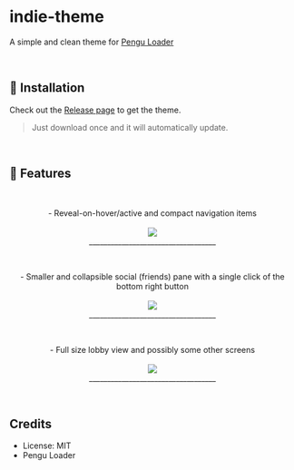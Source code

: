 # indie-theme
A simple and clean theme for [Pengu Loader](https://pengu.lol)

<br />

## 🔨 Installation

Check out the [Release page](https://github.com/nomi-san/indie-theme/releases) to get the theme.

> Just download once and it will automatically update.

<br />

## 🚀 Features

<br />


<p align="center">
  - Reveal-on-hover/active and compact navigation items
  <br />
  <br />
  <img src="https://github.com/nomi-san/indie-theme/assets/38210249/96d8066a-ee35-45b9-98fb-2f3e1e4d372b" />
  <br />
  ___________________________________
</p>

<br />

<p align="center">
  - Smaller and collapsible social (friends) pane with a single click of the bottom right button
  <br />
  <br />
  <img src="https://github.com/nomi-san/indie-theme/assets/38210249/6cb556ea-d4f5-435b-8774-67e593697357" />
  <br />
  ___________________________________
</p>

<br />

<p align="center">
  - Full size lobby view and possibly some other screens
  <br />
  <br />
  <img src="https://github.com/nomi-san/indie-theme/assets/38210249/9976c1bc-98de-439e-962a-3ea72f449e53" />
  <br />
  ___________________________________
</p>

<br />

## Credits

- License: MIT
- Pengu Loader
